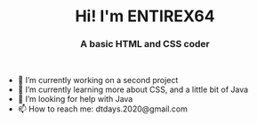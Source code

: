 ### <h1 text align="center">Hi! I'm ENTIREX64</h1>
<h3 text align="center"> A basic HTML and CSS coder</h3><br>

<p><ul>
<li> 🔭 I’m currently working on a second project</li>
<li> 🌱 I’m currently learning more about CSS, and a little bit of Java</li>
<li> 🤔 I’m looking for help with Java</li>
<li> 📫 How to reach me: dtdays.2020@gmail.com</li>
</ul>
</p>

